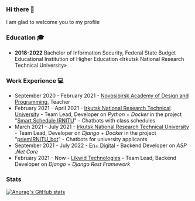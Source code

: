 ### Hi there 👋

I am glad to welcome you to my profile

### Education 🎓
- **2018-2022** Bachelor of Information Security, Federal State Budget Educational Institution of Higher Education «Irkutsk National Research Technical University»

### Work Experience 💻

- September 2020 - February 2021 - [Novosibirsk Academy of Design and Programming](https://nadip.ru/), Teacher
- February 2021 - April 2021 - [Irkutsk National Research Technical University](https://www.istu.edu/) - Team Lead, Developer on _Python_ + _Docker_ in the project "[Smart Schedule IRNITU](https://github.com/OneIdea-IRNITU/Smart-schedule-IRNITU)" - Chatbots with class schedules 
- March 2021 - July 2021 - [Irkutsk National Research Technical University](https://www.istu.edu/) - Team Lead, Developer on _Django_ + _Docker_ in the project "[priemIRNITU_bot](https://github.com/NaniB0ots/priemIRNITU_bot)" - Сhatbots for university applicants
- September 2021 - July 2022 - [En+ Digital](https://enplus.digital/) - Backend Developer on _ASP .Net Core_
- February 2021 - Now - [Likwid Technologies](https://likwid.tech/) - Team Lead, Backend Developer on _Django_ + _Django Rest Framework_ 

### Stats
[![Anurag's GitHub stats](https://github-readme-stats.vercel.app/api?username=bolanebyla&theme=react)](https://github.com/anuraghazra/github-readme-stats)
